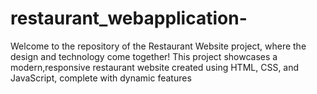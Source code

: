 # restaurant_webapplication-
Welcome to the repository of the Restaurant Website project, where the  design and 
technology come together! This project showcases a modern,responsive restaurant website created using HTML, 
CSS, and JavaScript, complete with dynamic features 
